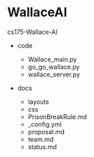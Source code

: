 # WallaceAI
cs175-Wallace-AI

- code
  - Wallace_main.py
  - go_go_wallace.py
  - wallace_server.py
  
- docs
  - layouts
  - css
  - PrisonBreakRule.md
  - _config.yml
  - proposal.md
  - team.md
  - status.md
